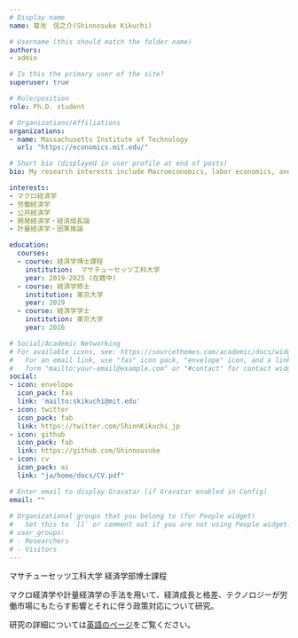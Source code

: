 ```yaml
---
# Display name
name: 菊池　信之介(Shinnosuke Kikuchi)

# Username (this should match the folder name)
authors:
- admin

# Is this the primary user of the site?
superuser: true

# Role/position
role: Ph.D. student

# Organizations/Affiliations
organizations:
- name: Massachusetts Institute of Technology
  url: "https://economics.mit.edu/"

# Short bio (displayed in user profile at end of posts)
bio: My research interests include Macroeconomics, labor economics, and public economics.

interests:
- マクロ経済学
- 労働経済学
- 公共経済学
- 開発経済学・経済成長論
- 計量経済学・因果推論

education:
  courses:
  - course: 経済学博士課程
    institution:  マサチューセッツ工科大学
    year: 2019-2025 (在籍中)
  - course: 経済学修士
    institution: 東京大学
    year: 2019
  - course: 経済学学士
    institution: 東京大学
    year: 2016

# Social/Academic Networking
# For available icons, see: https://sourcethemes.com/academic/docs/widgets/#icons
#   For an email link, use "fas" icon pack, "envelope" icon, and a link in the
#   form "mailto:your-email@example.com" or "#contact" for contact widget.
social:
- icon: envelope
  icon_pack: fas
  link: 'mailto:skikuchi@mit.edu'
- icon: twitter
  icon_pack: fab
  link: https://twitter.com/ShinnKikuchi_jp
- icon: github
  icon_pack: fab
  link: https://github.com/Shinnousuke
- icon: cv
  icon_pack: ai
  link: "ja/home/docs/CV.pdf"

# Enter email to display Gravatar (if Gravatar enabled in Config)
email: ""
  
# Organizational groups that you belong to (for People widget)
#   Set this to `[]` or comment out if you are not using People widget.  
# user_groups:
# - Researchers
# - Visitors
---
```


マサチューセッツ工科大学 経済学部博士課程

マクロ経済学や計量経済学の手法を用いて、経済成長と格差、テクノロジーが労働市場にもたらす影響とそれに伴う政策対応について研究。

研究の詳細については[英語のページ](https://shinnosuke-kikuchi.com/en/publication/)をご覧ください。